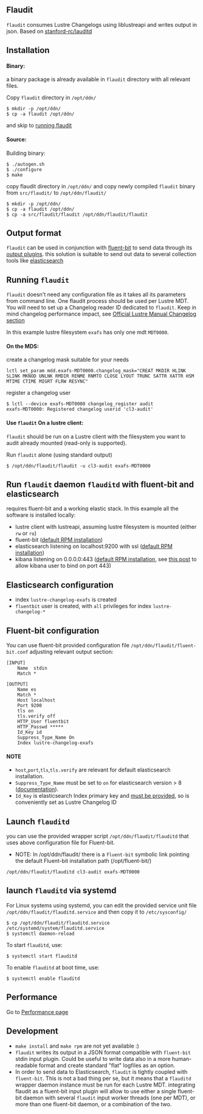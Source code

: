 Flaudit
-------

`flaudit` consumes Lustre Changelogs using liblustreapi and writes output in json. Based on [stanford-rc/lauditd](https://github.com/stanford-rc/lauditd)


Installation
------------

#### Binary:
a binary package is already available in `flaudit` directory with all relevant files.

Copy `flaudit` directory in `/opt/ddn/` 
```
$ mkdir -p /opt/ddn/
$ cp -a flaudit /opt/ddn/
```
and skip to [running flaudit](#running-flaudit)

#### Source:

Building binary:

```
$ ./autogen.sh
$ ./configure
$ make
```
copy flaudit directory in `/opt/ddn/` and copy newly compiled `flaudit` binary from `src/flaudit/` to `/opt/ddn/flaudit/`

```
$ mkdir -p /opt/ddn/
$ cp -a flaudit /opt/ddn/
$ cp -a src/flaudit/flaudit /opt/ddn/flaudit/flaudit
```

Output format
-------------

`flaudit` can be used in conjunction with [fluent-bit](https://fluentbit.io/) to send data through its [output plugins](https://docs.fluentbit.io/manual/pipeline/outputs).
this solution is suitable to send out data to several collection tools like [elasticsearch](https://www.elastic.co/)

Running `flaudit`
---------------

`flaudit` doesn't need any configuration file as it takes all its parameters from
command line. One flaudit process should be used per Lustre MDT. You will need
to set up a Changelog reader ID dedicated to `flaudit`.
Keep in mind changelog performance impact, see [Official Lustre Manual Changelog section](https://doc.lustre.org/lustre_manual.xhtml#lustre_changelogs)

In this example lustre filesystem `exafs` has only one mdt `MDT0000`.

#### On the MDS:

create a changelog mask suitable for your needs
```
lctl set_param mdd.exafs-MDT0000.changelog_mask="CREAT MKDIR HLINK SLINK MKNOD UNLNK RMDIR RENME RNMTO CLOSE LYOUT TRUNC SATTR XATTR HSM MTIME CTIME MIGRT FLRW RESYNC"
```

register a changelog user 
```
$ lctl --device exafs-MDT0000 changelog_register audit
exafs-MDT0000: Registered changelog userid 'cl3-audit'
```

#### Use `flaudit` On a lustre client:

`flaudit` should be run on a Lustre client with the filesystem you want to audit
already mounted (read-only is supported). 

Run `flaudit` alone (using standard output)

```
$ /opt/ddn/flaudit/flaudit -u cl3-audit exafs-MDT0000
```

Run `flaudit` daemon `flauditd` with fluent-bit and elasticsearch
-----------------------------------------------

requires fluent-bit and a working elastic stack. In this example all the software is installed locally:

- lustre client with lustreapi, assuming lustre filesystem is mounted (either  `rw` or `ro`)
- fluent-bit ([default RPM installation](https://docs.fluentbit.io/manual/installation/linux/redhat-centos))
- elasticsearch listening on localhost:9200 with ssl ([default RPM installation](https://www.elastic.co/guide/en/elasticsearch/reference/current/rpm.html))
- kibana listening on 0.0.0.0:443 ([default RPM installation](https://www.elastic.co/guide/en/kibana/current/rpm.html), see [this post](https://discuss.elastic.co/t/how-to-use-port-443-to-access-kibana/266757/2) to allow kibana user to bind on port 443)

## Elasticsearch configuration

- index `lustre-changelog-exafs` is created
- `fluentbit` user is created, with `all` privileges for index `lustre-changelog-*`

## Fluent-bit configuration

You can use fluent-bit provided configuration file `/opt/ddn/flaudit/fluent-bit.conf` adjusting relevant output section:

```
[INPUT]
    Name  stdin
    Match *

[OUTPUT]
    Name es
    Match *
    Host localhost
    Port 9200
    tls on
    tls.verify off 
    HTTP_User fluentbit
    HTTP_Passwd *****
    Id_Key id
    Suppress_Type_Name On
    Index lustre-changelog-exafs
```

#### NOTE
- `host`,`port`,`tls`,`tls.verify` are relevant for default elasticsearch installation.
- `Suppress_Type_Name` must be set to `on` for elasticsearch version > 8 ([documentation](https://docs.fluentbit.io/manual/pipeline/outputs/elasticsearch#action-metadata-contains-an-unknown-parameter-type)).
- `Id_Key` is elasticsearch Index primary key and [must be provided](https://docs.fluentbit.io/manual/pipeline/outputs/elasticsearch#validation-failed-1-an-id-must-be-provided-if-version-type-or-value-are-set), so is conveniently set as Lustre Changelog ID

## Launch `flauditd`

you can use the provided wrapper script `/opt/ddn/flaudit/flauditd` that uses above configuration file for Fluent-bit.
- NOTE: In /opt/ddn/flaudit/ there is a `fluent-bit` symbolic link pointing the default Fluent-bit installation path (/opt/fluent-bit/)

```
/opt/ddn/flaudit/flauditd cl3-audit exafs-MDT0000
```

## launch `flauditd` via systemd
For Linux systems using systemd, you can edit the provided service unit file `/opt/ddn/flaudit/flauditd.service` and then copy it to `/etc/sysconfig/`

```
$ cp /opt/ddn/flaudit/flauditd.service /etc/systemd/system/flauditd.service
$ systemctl daemon-reload
```
To start `flauditd`, use:

```
$ systemctl start flauditd
```

To enable `flauditd` at boot time, use:

```
$ systemctl enable flauditd
```

Performance
---------------
Go to [Performance page](PERFORMANCE.md) 

Development
---------------
- `make install` and `make rpm` are not yet available :)
- `flaudit` writes its output in a JSON format compatible with `fluent-bit` stdin input plugin. Could be useful to write data also in a more human-readable format and create standard "flat" logfiles as an option.
- In order to send data to Elasticsearch, `flaudit` is tightly coupled with `fluent-bit`. This is not a bad thing per se, but it means that a `flauditd` wrapper daemon instance must be run for each Lustre MDT.
integrating flaudit as a fluent-bit input plugin will allow to use either a single fluent-bit daemon with several `flaudit` input worker threads (one per MDT), or more than one fluent-bit daemon, or a combination of the two.
